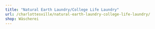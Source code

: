 ```yaml
---
title: "Natural Earth Laundry/College Life Laundry"
url: /charlottesville/natural-earth-laundry-college-life-laundry/
shop: Wäscherei
---
```

